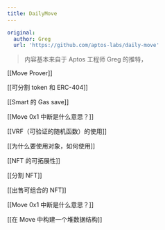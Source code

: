 ```yaml
---
title: DailyMove
---
```

```yaml
original: 
  author: Greg
  url: 'https://github.com/aptos-labs/daily-move'
```



> 内容基本来自于 Aptos 工程师 Greg 的推特，

[[Move Prover]]

[[可分割 token 和 ERC-404]]

[[Smart 的 Gas save]]

[[Move 0x1 中断是什么意思？]]

[[VRF（可验证的随机函数）的使用]]

[[为什么要使用对象，如何使用]]

[[NFT 的可拓展性]]

[[分割 NFT]]

[[出售可组合的 NFT]]

[[Move 0x1 中断是什么意思？]]

[[在 Move 中构建一个堆数据结构]]